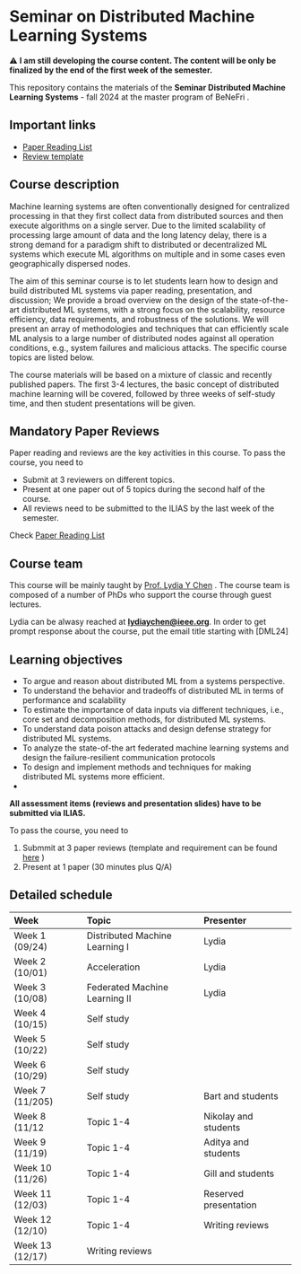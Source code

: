 # Seminar on Distributed Machine Learning Systems

:warning: **I am still developing the course content. The content will be only be finalized by the end of the first week of the semester.**


This repository contains the materials of the  **Seminar Distributed Machine Learning Systems** - fall 2024  at the master program of BeNeFri . 


##  <a name='Importantlinks'></a>Important links

- [Paper Reading List](PaperList.md)
- [Review template](review.md)




##  <a name='Coursedescription'></a>Course description

Machine learning systems are often conventionally designed for centralized processing in that they first collect data from distributed sources and then execute algorithms on a single server. Due to the limited scalability of processing large amount of data and the long latency delay, there is a strong demand for a paradigm shift to distributed or decentralized ML systems which execute ML algorithms on multiple and in some cases even geographically dispersed nodes.

The aim of this seminar course is to let students learn how to design and build distributed ML systems via paper reading, presentation, and discussion; We provide a broad overview on the design of the state-of-the-art distributed ML systems, with a strong focus on the scalability, resource efficiency, data requirements, and robustness of the solutions. We will present an array of methodologies and techniques that can efficiently scale ML analysis to a large number of distributed nodes against all operation conditions, e.g., system failures and malicious attacks. The specific course topics are listed below.

The course materials will be based on a mixture of classic and recently published papers. The first 3-4 lectures, the basic concept of distributed machine learning will be covered, followed by three weeks of self-study time, and then student presentations will be given.



##  <a name='Paper List'></a>Mandatory Paper Reviews


Paper reading and reviews are the key activities in this course. To pass the course, you need to 
- Submit at 3 reviewers on different topics.
- Present at one paper out of 5 topics during the second half of the course.
- All reviews need to be submitted to the ILIAS by the last week of the semester.


Check [Paper Reading List](PaperList.md)



##  <a name='Courseteam'></a>Course team
This course will be mainly taught by [Prof. Lydia Y Chen]([https://lydiaychen.github.io/]) . The course team is composed of a number of PhDs  who support the course through guest lectures.



Lydia can be alwasy reached at **lydiaychen@ieee.org**. In order to get prompt response about the course, put the email title starting with [DML24]


##  <a name='Learningobjectives'></a>Learning objectives
- To argue and reason about distributed ML from a systems perspective.
- To understand the behavior and tradeoffs of distributed ML in terms of performance and scalability
- To estimate the importance of data inputs via different techniques, i.e., core set and decomposition methods, for distributed ML systems.
- To understand data poison attacks and design defense strategy for distributed ML systems.
- To analyze the state-of-the art federated machine learning systems and design the failure-resilient communication protocols
- To design and implement methods and techniques for making distributed ML systems more efficient.
- 



**All assessment items (reviews and presentation slides) have to be submitted via ILIAS.**

To pass the course, you need to
1. Submmit at 3 paper reviews (template and requirement can be found [here](review.md) )
2. Present at 1 paper (30 minutes plus Q/A)

##  <a name='Detailedschedule'></a>Detailed schedule


**Week**|**Topic**|**Presenter**
:-----|:----- |:-----
Week 1 (09/24) | Distributed Machine Learning I | Lydia
Week 2 (10/01)| Acceleration | Lydia
Week 3 (10/08)| Federated Machine Learning II | Lydia
Week 4 (10/15)| Self study|
Week 5 (10/22)| Self study|
Week 6 (10/29)| Self study |
Week 7 (11/205)| Self study |Bart and students
Week 8 (11/12| Topic 1-4 | Nikolay and students
Week 9 (11/19)| Topic 1-4 | Aditya and students
Week 10 (11/26)|Topic 1-4 | Gill and students
Week 11 (12/03)| Topic 1-4 |Reserved presentation
Week 12 (12/10)| Topic 1-4 | Writing reviews
Week 13 (12/17)| Writing reviews

